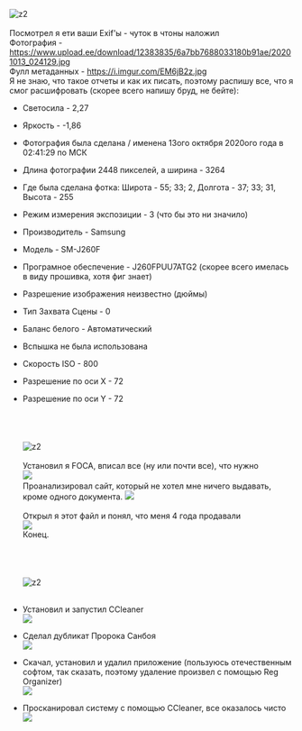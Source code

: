 ![z2](https://user-images.githubusercontent.com/70691206/96337131-56f10000-108d-11eb-88a3-a693bc70303c.png)
   
   
Посмотрел я ети ваши Exif'ы - чуток в чтоны наложил  
Фотография - https://www.upload.ee/download/12383835/6a7bb7688033180b91ae/20201013_024129.jpg  
Фулл метаданных - https://i.imgur.com/EM6jB2z.jpg  
Я не знаю, что такое отчеты и как их писать, поэтому распишу все, что я смог расшифровать (скорее всего напишу бруд, не бейте):  
- Светосила - 2,27  
- Яркость - -1,86  
- Фотография была сделана / именена 13ого октября 2020ого года в 02:41:29 по МСК  
- Длина фотографии 2448 пикселей, а ширина - 3264  
- Где была сделана фотка: Широта - 55; 33; 2, Долгота - 37; 33; 31, Высота - 255  
- Режим измерения экспозиции - 3 (что бы это ни значило)  
- Производитель - Samsung  
- Модель - SM-J260F  
- Програмное обеспечение - J260FPUU7ATG2 (скорее всего имелась в виду прошивка, хотя фиг знает)  
- Разрешение изображения неизвестно (дюймы)  
- Тип Захвата Сцены - 0  
- Баланс белого - Автоматический  
- Вспышка не была использована  
- Скорость ISO - 800  
- Разрешение по оси X - 72  
- Разрешение по оси Y - 72  
   
   
   
   
![z2](https://user-images.githubusercontent.com/70691206/96512955-f5d25380-1269-11eb-9ecf-17b7ff60d361.jpg)
   
   
Установил я FOCA, вписал все (ну или почти все), что нужно  
![](https://user-images.githubusercontent.com/70691206/96569938-7036be00-12d2-11eb-9cf9-0c22152356d1.gif)
   
Проанализировал сайт, который не хотел мне ничего выдавать, кроме одного документа.
![](https://user-images.githubusercontent.com/70691206/96519285-4dc28780-1275-11eb-97ca-ba07709a0032.jpg)  
   
Открыл я этот файл и понял, что меня 4 года продавали  
![](https://user-images.githubusercontent.com/70691206/96519478-c1fd2b00-1275-11eb-9608-8bd13fe19518.png)  
Конец.  
   
   
   
   
![z2](https://user-images.githubusercontent.com/70691206/96337194-c2d36880-108d-11eb-90c2-c4a52237af63.png)
   
   
- Установил и запустил CCleaner  
![](https://user-images.githubusercontent.com/70691206/96319658-fd4eee00-1018-11eb-9325-8898d14b97f8.gif)  
  
- Сделал дубликат Пророка Санбоя  
![](https://user-images.githubusercontent.com/70691206/96337306-d3d0a980-108e-11eb-8903-87a1f5ca6ac3.gif)
  
- Скачал, установил и удалил приложение (пользуюсь отечественным софтом, так сказать, поэтому удаление произвел с помощью Reg Organizer)  
![](https://user-images.githubusercontent.com/70691206/96321306-a13a9880-101d-11eb-9a76-5533d3de7047.gif)  
  
- Просканировал систему с помощью CCleaner, все оказалось чисто
![](https://user-images.githubusercontent.com/70691206/96339776-58c3bf00-109f-11eb-83c3-baab71aea9b3.gif)




